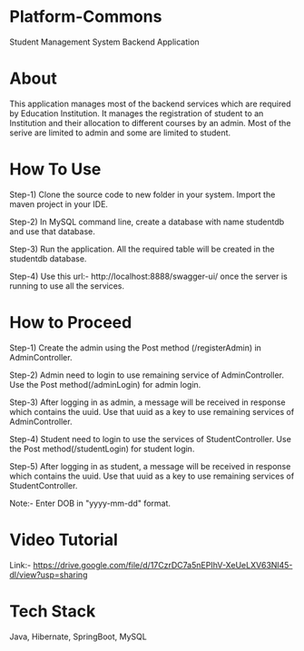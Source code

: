 # Platform-Commons
Student Management System Backend Application

# About
This application manages most of the backend services which are required by Education Institution. It manages the registration of student to an Institution and their allocation to different courses by an admin. Most of the serive are limited to admin and some are limited to student.

# How To Use
Step-1) Clone the source code to new folder in your system. Import the maven project in your IDE.

Step-2) In MySQL command line, create a database with name studentdb and use that database.

Step-3) Run the application. All the required table will be created in the studentdb database.

Step-4) Use this url:- http://localhost:8888/swagger-ui/ once the server is running to use all the services.


# How to Proceed

Step-1) Create the admin using the Post method (/registerAdmin) in AdminController.

Step-2) Admin need to login to use remaining service of AdminController. Use the Post method(/adminLogin) for admin login.

Step-3) After logging in as admin, a message will be received in response which contains the uuid. Use that uuid as a key to use remaining services of AdminController.

Step-4) Student need to login to use the services of StudentController. Use the Post method(/studentLogin) for student login. 

Step-5) After logging in as student, a message will be received in response which contains the uuid. Use that uuid as a key to use remaining services of StudentController.

Note:- Enter DOB in "yyyy-mm-dd" format.

# Video Tutorial

Link:- https://drive.google.com/file/d/17CzrDC7a5nEPIhV-XeUeLXV63Nl45-dl/view?usp=sharing

# Tech Stack

Java, Hibernate, SpringBoot, MySQL



